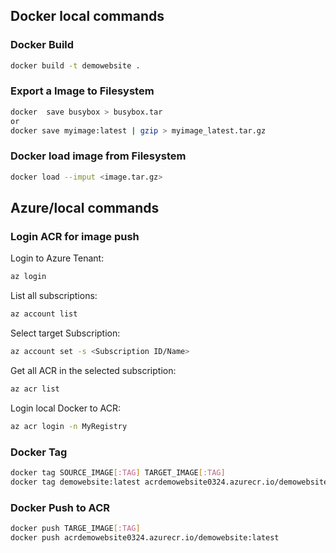 ## Docker local commands

### Docker Build

```bash
docker build -t demowebsite . 
```

### Export a Image to Filesystem

```bash
docker  save busybox > busybox.tar
or 
docker save myimage:latest | gzip > myimage_latest.tar.gz

```

### Docker load image from Filesystem

```bash 
docker load --imput <image.tar.gz>

```

## Azure/local commands

### Login ACR for image push

Login to Azure Tenant:

```bash
az login
```

List all subscriptions:

```bash
az account list 
```

Select target Subscription:

```bash
az account set -s <Subscription ID/Name>
```

Get all ACR in the selected subscription:

```bash
az acr list
```

Login local Docker to ACR:

```bash
az acr login -n MyRegistry
```

### Docker Tag

```bash
docker tag SOURCE_IMAGE[:TAG] TARGET_IMAGE[:TAG]
docker tag demowebsite:latest acrdemowebsite0324.azurecr.io/demowebsite:latest
```

### Docker Push to ACR

```bash
docker push TARGE_IMAGE[:TAG]
docker push acrdemowebsite0324.azurecr.io/demowebsite:latest
```
